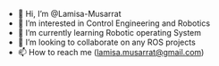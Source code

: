 - 👋 Hi, I’m @Lamisa-Musarrat
- 👀 I’m interested in Control Engineering and Robotics 
- 🌱 I’m currently learning Robotic operating System
- 💞️ I’m looking to collaborate on any ROS projects
- 📫 How to reach me (lamisa.musarrat@gmail.com)

<!---
Lamisa-Musarrat/Lamisa-Musarrat is a ✨ special ✨ repository because its `README.md` (this file) appears on your GitHub profile.
You can click the Preview link to take a look at your changes.
--->

